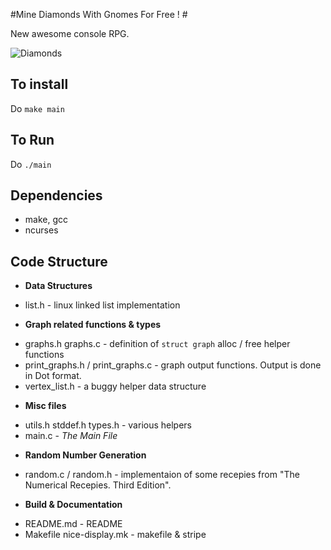 #Mine Diamonds With Gnomes For Free ! #

New awesome console RPG. 
	
	
![Diamonds](http://www.bdlive.co.za/incoming/2014/08/07/johan-dippenaar-xxx/ALTERNATES/crop_400x250/Johan+Dippenaar+xxx)
## To install	

Do ```make main```

	
## To Run

Do ```./main ```

## Dependencies 

* make, gcc 
* ncurses 	

		
## Code Structure

* **Data Structures**
 - list.h    - linux linked list implementation
* **Graph related functions & types**
 - graphs.h graphs.c  - definition of ```struct graph``` alloc / free helper functions
 - print_graphs.h / print_graphs.c  - graph output functions. Output is done in Dot format.
 - vertex_list.h  - a buggy helper data structure
* **Misc files**
 - utils.h stddef.h types.h  - various helpers
 - main.c - _The Main File_
* **Random Number Generation**
 - random.c / random.h  - implementaion of some recepies from "The Numerical Recepies. Third Edition".
* **Build & Documentation**
 - README.md - README
 - Makefile  nice-display.mk   - makefile & stripe 




